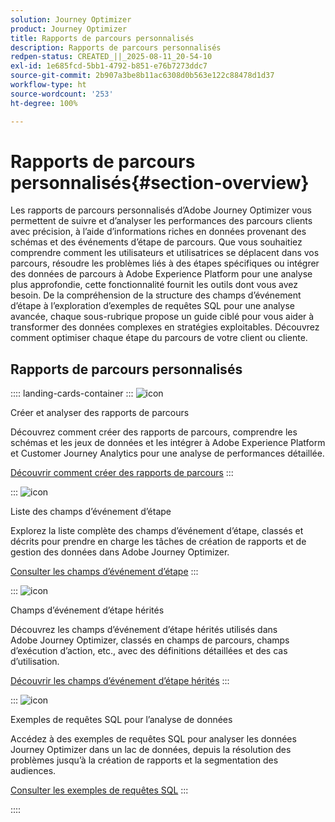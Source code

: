```yaml
---
solution: Journey Optimizer
product: Journey Optimizer
title: Rapports de parcours personnalisés
description: Rapports de parcours personnalisés
redpen-status: CREATED_||_2025-08-11_20-54-10
exl-id: 1e685fcd-5bb1-4792-b851-e76b7273ddc7
source-git-commit: 2b907a3be8b11ac6308d0b563e122c88478d1d37
workflow-type: ht
source-wordcount: '253'
ht-degree: 100%

---
```


# Rapports de parcours personnalisés{#section-overview}

Les rapports de parcours personnalisés d’Adobe Journey Optimizer vous permettent de suivre et d’analyser les performances des parcours clients avec précision, à l’aide d’informations riches en données provenant des schémas et des événements d’étape de parcours. Que vous souhaitiez comprendre comment les utilisateurs et utilisatrices se déplacent dans vos parcours, résoudre les problèmes liés à des étapes spécifiques ou intégrer des données de parcours à Adobe Experience Platform pour une analyse plus approfondie, cette fonctionnalité fournit les outils dont vous avez besoin. De la compréhension de la structure des champs d’événement d’étape à l’exploration d’exemples de requêtes SQL pour une analyse avancée, chaque sous-rubrique propose un guide ciblé pour vous aider à transformer des données complexes en stratégies exploitables. Découvrez comment optimiser chaque étape du parcours de votre client ou cliente.

## Rapports de parcours personnalisés

:::: landing-cards-container
:::
![icon](https://cdn.experienceleague.adobe.com/icons/chart-line.svg?lang=fr)

Créer et analyser des rapports de parcours

Découvrez comment créer des rapports de parcours, comprendre les schémas et les jeux de données et les intégrer à Adobe Experience Platform et Customer Journey Analytics pour une analyse de performances détaillée.

[Découvrir comment créer des rapports de parcours](../using/reports/sharing-overview.md)
:::

:::
![icon](https://cdn.experienceleague.adobe.com/icons/list-check.svg?lang=fr)

Liste des champs d’événement d’étape

Explorez la liste complète des champs d’événement d’étape, classés et décrits pour prendre en charge les tâches de création de rapports et de gestion des données dans Adobe Journey Optimizer.

[Consulter les champs d’événement d’étape](../using/reports/sharing-field-list.md)
:::

:::
![icon](https://cdn.experienceleague.adobe.com/icons/book.svg)

Champs d’événement d’étape hérités

Découvrez les champs d’événement d’étape hérités utilisés dans Adobe Journey Optimizer, classés en champs de parcours, champs d’exécution d’action, etc., avec des définitions détaillées et des cas d’utilisation.

[Découvrir les champs d’événement d’étape hérités](legacy-step-event-fields-landing-page.md)
:::

:::
![icon](https://cdn.experienceleague.adobe.com/icons/code-branch.svg?lang=fr)

Exemples de requêtes SQL pour l’analyse de données

Accédez à des exemples de requêtes SQL pour analyser les données Journey Optimizer dans un lac de données, depuis la résolution des problèmes jusqu’à la création de rapports et la segmentation des audiences.

[Consulter les exemples de requêtes SQL](../using/reports/query-examples.md)
:::

::::
